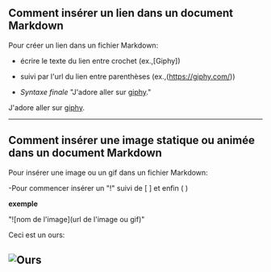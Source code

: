 


## Comment insérer un lien dans un document Markdown


Pour créer un lien dans un fichier Markdown:
- écrire le texte du lien entre crochet (ex.,[Giphy])
- suivi par l'url du lien entre parenthèses (ex.,(https://giphy.com/))

- *Syntaxe finale*
 "J'adore aller sur [giphy](https://giphy.com/)."

J'adore aller sur [giphy](https://giphy.com/).

---
## Comment insérer une image statique ou animée dans un document Markdown


Pour insérer une image ou un gif dans un fichier Markdown:


-Pour commencer insérer un "!" suivi de [ ] et enfin ( )

**exemple**


"![nom de l'image](url de l'image ou gif)"

Ceci est un ours:


![Ours](https://media.giphy.com/media/lPX7Ut3uGdRjfeY5gu/giphy.gif)
---
